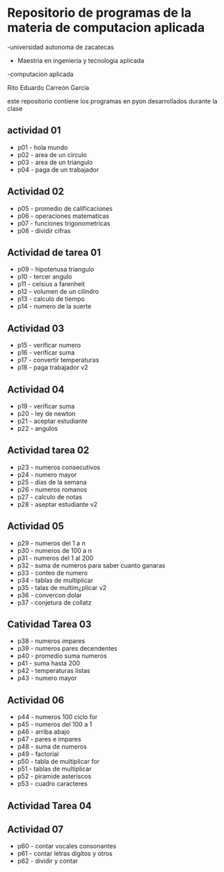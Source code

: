 # Repositorio de programas de la materia de computacion aplicada

-universidad autonoma de zacatecas

- Maestria en ingenieria y tecnologia aplicada

-computacion aplicada

Rito Eduardo Carreón García

este repositorio contiene los programas en pyon desarrollados durante la clase

## actividad 01
 - p01 - hola mundo
 - p02 - area de un circulo
 - p03 - area de un triangulo
 - p04 - paga de un trabajador

## Actividad 02
 - p05 - promedio de calificaciones
 - p06 - operaciones matematicas
 - p07 - funciones trigonometricas
 - p08 - dividir cifras

## Actividad de tarea 01
 - p09 - hipotenusa triangulo
 - p10 - tercer angulo
 - p11 - celsius a farenheit
 - p12 - volumen de un cilindro
 - p13 - calculo de tiempo
 - p14 - numero de la suerte
## Actividad 03
 - p15 - verificar numero
 - p16 - verificar suma
 - p17 - convertir temperaturas
 - p18 - paga trabajador v2
## Actividad 04
 - p19 - verificar suma
 - p20 - ley de newton
 - p21 - aceptar estudiante
 - p22 - angulos
## Actividad tarea 02
 - p23 - numeros consecutivos
 - p24 - numero mayor
 - p25 - dias de la semana
 - p26 - numeros romanos
 - p27 - calculo de notas
 - p28 - aseptar estudiante v2
## Actividad 05
 - p29 - numeros del 1 a n
 - p30 - numeros de 100 a n
 - p31 - numeros del 1 al 200
 - p32 - suma de numeros para saber cuanto ganaras
 - p33 - conteo de numero
 - p34 - tablas de multiplicar
 - p35 - talas de multim¿plicar v2
 - p36 - convercon dolar
 - p37 - conjetura de collatz
## Catividad Tarea 03
 - p38 - numeros impares
 - p39 - numeros pares decendentes
 - p40 - promedio suma numeros 
 - p41 - suma hasta 200
 - p42 - temperaturas listas
 - p43 - numero mayor
## Actividad 06
 - p44 - numeros 100 ciclo for
 - p45 - numeros del 100 a 1
 - p46 - arriba abajo
 - p47 - pares e impares
 - p48 - suma de numeros
 - p49 - factorial
 - p50 - tabla de multiplicar for
 - p51 - tablas de multiplicar
 - p52 - piramide asteriscos
 - p53 - cuadro caracteres
## Actividad Tarea 04

## Actividad 07
 - p60 - contar vocales consonantes
 - p61 - contar letras digitos y otros 
 - p62 - dividir y contar 